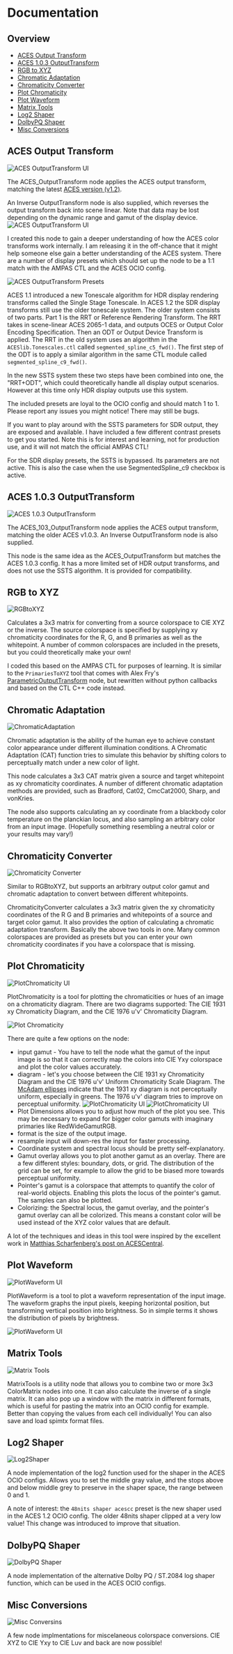 # Documentation

## Overview
- [ACES Output Transform](#aces-output-transform)
- [ACES 1.0.3 OutputTransform](#aces-103-outputtransform)
- [RGB to XYZ](#rgb-to-xyz)
- [Chromatic Adaptation](#chromatic-adaptation)
- [Chromaticity Converter](#chromaticity-converter)
- [Plot Chromaticity](#plot-chromaticity)
- [Plot Waveform](#plot-waveform)
- [Matrix Tools](#matrix-tools)
- [Log2 Shaper](#log2-shaper)
- [DolbyPQ Shaper](#dolbypq-shaper)
- [Misc Conversions](#misc-conversions)


## ACES Output Transform
![ACES OutputTransform UI](/images/ACES_OutputTransform.png)

The ACES_OutputTransform node applies the ACES output transform, matching the latest [ACES version (v1.2)](https://github.com/ampas/aces-dev). 

An Inverse OutputTransform node is also supplied, which reverses the output transform back into scene linear. Note that data may be lost depending on the dynamic range and gamut of the display device.
![ACES OutputTransform UI](/images/ACES_OutputTransform_graph.png)

I created this node to gain a deeper understanding of how the ACES color transforms work internally. I am releasing it in the off-chance that it might help someone else gain a better understanding of the ACES system. There are a number of display presets which should set up the node to be a 1:1 match with the AMPAS CTL and the ACES OCIO config.

![ACES OutputTransform Presets](/images/ACES_OutputTransform_presets.png)

ACES 1.1 introduced a new Tonescale algorithm for HDR display rendering transforms called the Single Stage Tonescale. In ACES 1.2 the SDR display transforms still use the older tonescale system. The older system consists of two parts. Part 1 is the RRT or Reference Rendering Transform. The RRT takes in scene-linear ACES 2065-1 data, and outputs OCES or Output Color Encoding Specification. Then an ODT or Output Device Transform is applied. The RRT in the old system uses an algorithm in the `ACESlib.Tonescales.ctl` called `segmented_spline_c5_fwd()`. The first step of the ODT is to apply a similar algorithm in the same CTL module called `segmented_spline_c9_fwd()`. 

In the new SSTS system these two steps have been combined into one, the "RRT+ODT", which could theoretically handle all display output scenarios. However at this time only HDR display outputs use this system.

The included presets are loyal to the OCIO config and should match 1 to 1. Please report any issues you might notice! There may still be bugs.

If you want to play around with the SSTS parameters for SDR output, they are exposed and available. I have included a few different contrast presets to get you started. Note this is for interest and learning, not for production use, and it will not match the official AMPAS CTL!

For the SDR display presets, the SSTS is bypassed. Its parameters are not active. This is also the case when the use SegmentedSpline_c9 checkbox is active.



## ACES 1.0.3 OutputTransform
![ACES 1.0.3 OutputTransform](/images/ACES_103_OutputTransform.png)

The ACES_103_OutputTransform node applies the ACES output transform, matching the older ACES v1.0.3. An Inverse OutputTransform node is also supplied.

This node is the same idea as the ACES_OutputTransform but matches the ACES 1.0.3 config. It has a more limited set of HDR output transforms, and does not use the SSTS algorithm. It is provided for compatibility.


## RGB to XYZ
![RGBtoXYZ](/images/RGBtoXYZ.png)

Calculates a 3x3 matrix for converting from a source colorspace to CIE XYZ or the inverse. The source colorspace is specified by supplying xy chromaticity coordinates for the R, G, and B primaries as well as the whitepoint. A number of common colorspaces are included in the presets, but you could theoretically make your own!

I coded this based on the AMPAS CTL for purposes of learning. It is similar to the `PrimariesToXYZ` tool that comes with Alex Fry's [ParametricOutputTransform](https://github.com/alexfry/PureNukeACES/blob/master/Transforms/ACES_ODT_ParametricPrototype.nk) node, but rewritten without python callbacks and based on the CTL C++ code instead.



## Chromatic Adaptation
![ChromaticAdaptation](/images/ChromaticAdaptation.png)

Chromatic adaptation is the ability of the human eye to achieve constant color appearance under different illumination conditions. A Chromatic Adaptation (CAT) function tries to simulate this behavior by shifting colors to perceptually match under a new color of light.

This node calculates a 3x3 CAT matrix given a source and target whitepoint as xy chromaticity coordinates. A number of different chromatic adaptation methods are provided, such as Bradford, Cat02, CmcCat2000, Sharp, and vonKries.

The node also supports calculating an xy coordinate from a blackbody color temperature on the planckian locus, and also sampling an arbitrary color from an input image. (Hopefully something resembling a neutral color or your results may vary!)



## Chromaticity Converter
![Chromaticity Converter](/images/ChromaticityConverter.png)

Similar to RGBtoXYZ, but supports an arbitrary output color gamut and chromatic adaptation to convert between different whitepoints. 

ChromaticityConverter calculates a 3x3 matrix given the xy chromaticity coordinates of the R G and B primaries and whitepoints of a source and target color gamut. It also provides the option of calculating a chromatic adaptation transform. Basically the above two tools in one. Many common colorspaces are provided as presets but you can enter your own chromaticity coordinates if you have a colorspace that is missing.



## Plot Chromaticity
![PlotChromaticity UI](/images/PlotChromaticity_ui.png)

PlotChromaticity is a tool for plotting the chromaticities or hues of an image on a chromaticity diagram. There are two diagrams supported: The CIE 1931 xy Chromaticity Diagram, and the CIE 1976 u'v' Chromaticity Diagram.

![Plot Chromaticity](/images/PlotChromaticity_awg_xy.jpg)

There are quite a few options on the node:
- input gamut - You have to tell the node what the gamut of the input image is so that it can correctly map the colors into CIE Yxy colorspace and plot the color values accurately.
- diagram - let's you choose between the CIE 1931 xy Chromaticity Diagram and the CIE 1976 u'v' Uniform Chromaticity Scale Diagram. The [McAdam ellipses](https://www.tftcentral.co.uk/articles/pointers_gamut.htm#_Toc379132046) indicate that the 1931 xy diagram is not perceptually uniform, especially in greens. The 1976 u'v' diagram tries to improve on perceptual uniformity. 
![PlotChromaticity UI](/images/PlotChromaticity_pointers_uv.jpg) ![PlotChromaticity UI](/images/PlotChromaticity_pointers_xy.jpg)
- Plot Dimensions allows you to adjust how much of the plot you see. This may be necessary to expand for bigger color gamuts with imaginary primaries like RedWideGamutRGB.
- format is the size of the output image. 
- resample input will down-res the input for faster processing.
- Coordinate system and spectral locus should be pretty self-explanatory. 
- Gamut overlay allows you to plot another gamut as an overlay. There are a few different styles: boundary, dots, or grid. The distribution of the grid can be set, for example to allow the grid to be biased more towards perceptual uniformity.
- Pointer's gamut is a colorspace that attempts to quantify the color of real-world objects. Enabling this plots the locus of the pointer's gamut. The samples can also be plotted.
- Colorizing: the Spectral locus, the gamut overlay, and the pointer's gamut overlay can all be colorized. This means a constant color will be used instead of the XYZ color values that are default. 

A lot of the techniques and ideas in this tool were inspired by the excellent work in [Matthias Scharfenberg's post on ACESCentral](https://acescentral.com/t/simplistic-gamut-mapping-approaches-in-nuke/2679?u=jedsmith). 



## Plot Waveform
![PlotWaveform UI](/images/PlotWaveform_ui.png)

PlotWaveform is a tool to plot a waveform representation of the input image. The waveform graphs the input pixels, keeping horizontal position, but transforming vertical position into brightness. So in simple terms it shows the distribution of pixels by brightness.

![PlotWaveform UI](/images/PlotWaveform_plot.png)




## Matrix Tools
![Matrix Tools](/images/MatrixTools_ui.png)

MatrixTools is a utility node that allows you to combine two or more 3x3 ColorMatrix nodes into one. It can also calculate the inverse of a single matrix. It can also pop up a window with the matrix in different formats, which is useful for pasting the matrix into an OCIO config for example. Better than copying the values from each cell individually! You can also save and load spimtx format files.



## Log2 Shaper
![Log2Shaper](/images/Log2Shaper_ui.png)

A node implementation of the log2 function used for the shaper in the ACES OCIO configs. Allows you to set the middle gray value, and the stops above and below middle grey to preserve in the shaper space, the range between 0 and 1. 

A note of interest: the `48nits shaper acescc` preset is the new shaper used in the ACES 1.2 OCIO config. The older 48nits shaper clipped at a very low value! This change was introduced to improve that situation.



## DolbyPQ Shaper
![DolbyPQ Shaper](/images/DolbyPQShaper_ui.png)

A node implementation of the alternative Dolby PQ / ST.2084 log shaper function, which can be used in the ACES OCIO configs. 


## Misc Conversions
![Misc Conversins](/images/cie_conversions.png)

A few node implmentations for miscelaneous colorspace conversions. CIE XYZ to CIE Yxy to CIE Luv and back are now possible!
